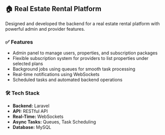 ## 🏠 Real Estate Rental Platform

Designed and developed the backend for a real estate rental platform with powerful admin and provider features.

### ✅ Features

- Admin panel to manage users, properties, and subscription packages  
- Flexible subscription system for providers to list properties under selected plans  
- Background jobs using queues for smooth task processing  
- Real-time notifications using WebSockets  
- Scheduled tasks and automated backend operations  

### 🛠 Tech Stack

- **Backend:** Laravel  
- **API:** RESTful API  
- **Real-Time:** WebSockets  
- **Async Tasks:** Queues, Task Scheduling  
- **Database:** MySQL
